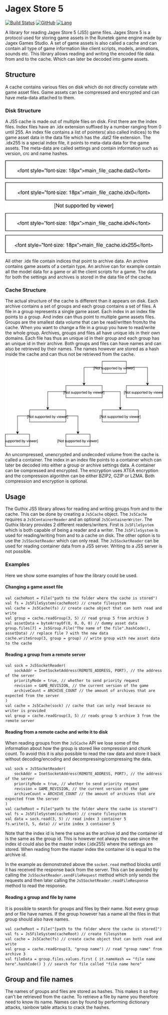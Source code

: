 # Jagex Store 5
[![Build Status](https://img.shields.io/travis/com/guthix/Jagex-Store-5?style=flat-square)](https://travis-ci.com/guthix/Jagex-Store-5)
[![GitHub](https://img.shields.io/github/license/guthix/Jagex-Store-5?style=flat-square)](https://github.com/guthix/Jagex-Store-5/blob/master/LICENSE)
[![Lang](https://img.shields.io/badge/lang-Java%209%2B-blue?style=flat-square)]()

A library for reading Jagex Store 5 (JS5) game files. Jagex Store 5 is a 
protocol used for storing game assets in the Runetek game engine made by
Jagex Games Studio. A set of game assets is also called a cache and can
contain all type of game information like client scripts, models, 
animations, sounds etc. This library allows reading and writing the 
encoded file data from and to the cache. Which can later be decoded into 
game assets.

## Structure
A cache contains various files on disk which do not directly correlate 
with game asset files. Game assets can be compressed and encrypted and
can have meta-data attached to them.

### Disk Structure
A JS5 cache is made out of multiple files on disk. First there are the
index files. Index files have an .idx extension suffixed by a number
ranging from 0 until 255. An index file contains a list of pointers(
also called indices) to the game asset data in the data file which has 
the .dat2 file extension. The .idx255 is a special index file, it points
to meta-data data for the game assets. The meta-data are called settings 
and contain information such as version, crc and name hashes.

![JS5 cache stored on disk](docs/images/FileOverview.svg)

All other .idx file contain indices that point to archive data. An 
archive contains game assets of a certain type. An archive can for 
example contain all the model data for a game or all the client scripts 
for a game. The data for both the settings and archives is stored in the 
data file of the cache.

### Cache Structure
The actual structure of the cache is different than it appears on disk.
Each archive contains a set of groups and each group contains a set of
files. A file in a group represents a single game asset. Each index in
an index file points to a group. And index can thus point to multiple
game assets files. Groups are the smallest data volume that can be
read/written from/to the cache. When you want to change a file in a 
group you have to read/write the whole group. Archives, groups and files
all have unique ids in their own domains. Each file has thus an unique 
id in their group and each group has an unique id in their archive. Both 
groups and files can have names and can also be retrieved by their names. 
The names however are stored as a hash inside the cache and can thus not 
be retrieved from the cache.

![JS5 cache content](docs/images/HighLevelOverview.svg)

An uncompressed, unencrypted and undecoded volume from the cache is called 
a container. The index in an index file points to a container which can 
later be decoded into either a group or archive settings data. A 
container can be compressed and encrypted. The encryption uses XTEA
encryption and the compression algorithm can be either BZIP2, GZIP
or LZMA. Both compression and encryption is optional. 

## Usage
The Guthix JS5 library allows for reading and writing groups from and to
the cache. This can be done by creating a `Js5Cache` object. The 
`Js5Cache` requires a `Js5ContainerReader` and an optional `Js5ContainerWriter`. 
The Guthix library provides 2 different readers/writers. First is 
`Js5FileSystem` which is both capable of being a reader and a writer.
The `Js5FileSystem` is used for reading/writing from and to a cache on 
disk. The other option is to use the `Js5SocketReader` which can only 
read. The `Js5SocketReader` can be used for reading container data from
a JS5 server. Writing to a JS5 server is not possible.

### Examples
Here we show some examples of how the library could be used.

#### Changing a game asset file
```
val cacheRoot = File("path to the folder where the cache is stored")
val fs = Js5FileSystem(cacheRoot) // create filesystem
val cache = Js5Cache(fs) // create cache object that can both read and write
val group = cache.readGroup(3, 5) // read group 5 from archive 3
val assetData = byteArrayOf(0, 0, 0, 0) // dummy asset data
group.files[7] = Js5Group.File("The name of the file".hashCode(), assetData) // replace file 7 with the new data
cache.writeGroup(3, group = group) // write group with new asset data to the cache
```

#### Reading a group from a remote server
```
val sock = Js5SocketReader(
    sockAddr = InetSocketAddress(REMOTE_ADDRESS, PORT), // the address of the server
    priorityMode = true, // whether to send priority request
    revision = GAME_REVISION, // the current version of the game
    archiveCount = ARCHIVE_COUNT // the amount of archives that are expected from the server
)
val cache = Js5Cache(sock) // cache that can only read because no writer is provided
val group = cache.readGroup(3, 5) // reads group 5 archive 3 from the remote server
```

#### Reading from a remote cache and write it to disk
When reading groups from the `Js5Cache` API we lose some of the 
information about how the group is stored like compression and chunk 
count. To avoid this it is also possible to read the raw data and store
it back without decoding/encoding and decompressing/compressing the data.
```
val sock = Js5SocketReader(
    sockAddr = InetSocketAddress(REMOTE_ADDRESS, PORT), // the address of the server
    priorityMode = true, // whether to send priority request
    revision = GAME_REVISION, // the current version of the game
    archiveCount = ARCHIVE_COUNT // the amount of archives that are expected from the server
)
val cacheRoot = File("path to the folder where the cache is stored")
val fs = Js5FileSystem(cacheRoot) // create filesystem
val data = sock.read(3, 5) // read index 3 container 5
fs.write(3, 5, data) // write index 3 container 5
```
Note that the index id is here the same as the archive id and the 
container id is the same as the group id. This is however not always the
case since the index id could also be the master index (.idx255) where
the settings are stored. When reading from the master index the container
id is equal to the archive id.

In the example as demonstrated above the `socket.read` method blocks 
until it has received the response back from the server. This can be 
avoided by calling the `Js5SocketReader.sendFileRequest` method which 
only sends the requests and then later calling the 
`Js5SocketReader.readFileResponse` method to read the response.

#### Reading a group and file by name
It is possible to search for groups and files by their name. Not every
group and or file have names. If the group however has a name all the 
files in that group should also have names.
```
val cacheRoot = File("[path to the folder where the cache is stored]")
val fs = Js5FileSystem(cacheRoot) // create filesystem
val cache = Js5Cache(fs) // create cache object that can both read and write
val group = cache.readGroup(3, "group name") // read "group name" from archive 3
val fileData = group.files.values.first { it.nameHash == "file name here".hashCode() } // search for file called "file name here"
```

## Group and file names
The names of groups and files are stored as hashes. This makes it so 
they can't be retrieved from the cache. To retrieve a file by name you 
therefore need to know its name. Names can by found by performing 
dictionary attacks, rainbow table attacks to crack the hashes.